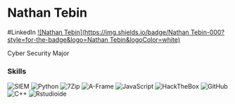 # Nathan Tebin

#LinkedIn
[![Nathan Tebin](https://img.shields.io/badge/Nathan Tebin-000?style=for-the-badge&logo=Nathan Tebin&logoColor=white)](https://www.linkedin.com/in/nathan-tebin-865638221/)


Cyber Security Major

### Skills
![SIEM](https://img.shields.io/badge/SIEM-000?style=for-the-badge&logo=SIEM)
![Python](https://img.shields.io/badge/Python-000?style=for-the-badge&logo=Python)
![7Zip](https://img.shields.io/badge/7Zip-000?style=for-the-badge&logo=7Zip)
![A-Frame](https://img.shields.io/badge/A-Frame-000?style=for-the-badge&logo=A-Frame)
![JavaScript](https://img.shields.io/badge/JavaScript-000?style=for-the-badge&logo=JavaScript)
![HackTheBox](https://img.shields.io/badge/HackTheBox-000?style=for-the-badge&logo=HackTheBox)
![GitHub](https://img.shields.io/badge/GitHub-000?style=for-the-badge&logo=GitHub)
![C++](https://img.shields.io/badge/C++-000?style=for-the-badge&logo=C++)
![Rstudioide](https://img.shields.io/badge/Rstudioide-000?style=for-the-badge&logo=Rstudioide)

